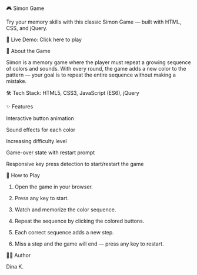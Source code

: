🎮 Simon Game

Try your memory skills with this classic Simon Game — built with HTML, CSS, and jQuery.

🔗 Live Demo: Click here to play

🧠 About the Game

Simon is a memory game where the player must repeat a growing sequence of colors and sounds. With every round, the game adds a new color to the pattern — your goal is to repeat the entire sequence without making a mistake.

🛠 Tech Stack: HTML5, CSS3, JavaScript (ES6), jQuery

✨ Features

Interactive button animation

Sound effects for each color

Increasing difficulty level

Game-over state with restart prompt

Responsive key press detection to start/restart the game

🚀 How to Play

1. Open the game in your browser.

2. Press any key to start.

3. Watch and memorize the color sequence.

4. Repeat the sequence by clicking the colored buttons.

5. Each correct sequence adds a new step.

6. Miss a step and the game will end — press any key to restart.


🙋‍♀️ Author

Dina K.


